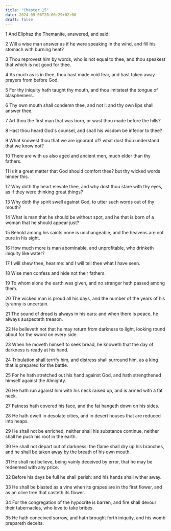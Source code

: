```yaml
---
title: "Chapter 15"
date: 2024-09-06T20:00:29+02:00
draft: false
---
```



1 And Eliphaz the Themanite, answered, and said:

2 Will a wise man answer as if he were speaking in the wind, and fill his stomach with burning heat?

3 Thou reprovest him by words, who is not equal to thee, and thou speakest that which is not good for thee.

4 As much as is in thee, thou hast made void fear, and hast taken away prayers from before God.

5 For thy iniquity hath taught thy mouth, and thou imitatest the tongue of blasphemers.

6 Thy own mouth shall condemn thee, and not I: and thy own lips shall answer thee.

7 Art thou the first man that was born, or wast thou made before the hills?

8 Hast thou heard God's counsel, and shall his wisdom be inferior to thee?

9 What knowest thou that we are ignorant of? what dost thou understand that we know not?

10 There are with us also aged and ancient men, much elder than thy fathers.

11 Is it a great matter that God should comfort thee? but thy wicked words hinder this.

12 Why doth thy heart elevate thee, and why dost thou stare with thy eyes, as if they were thinking great things?

13 Why doth thy spirit swell against God, to utter such words out of thy mouth?

14 What is man that he should be without spot, and he that is born of a woman that he should appear just?

15 Behold among his saints none is unchangeable, and the heavens are not pure in his sight.

16 How much more is man abominable, and unprofitable, who drinketh iniquity like water?

17 I will shew thee, hear me: and I will tell thee what I have seen.

18 Wise men confess and hide not their fathers.

19 To whom alone the earth was given, and no stranger hath passed among them.

20 The wicked man is proud all his days, and the number of the years of his tyranny is uncertain.

21 The sound of dread is always in his ears: and when there is peace, he always suspecteth treason.

22 He believeth not that he may return from darkness to light, looking round about for the sword on every side.

23 When he moveth himself to seek bread, he knoweth that the day of darkness is ready at his hand.

24 Tribulation shall terrify him, and distress shall surround him, as a king that is prepared for the battle.

25 For he hath stretched out his hand against God, and hath strengthened himself against the Almighty.

26 He hath run against him with his neck raised up, and is armed with a fat neck.

27 Fatness hath covered his face, and the fat hangeth down on his sides.

28 He hath dwelt in desolate cities, and in desert houses that are reduced into heaps.

29 He shall not be enriched, neither shall his substance continue, neither shall he push his root in the earth.

30 He shall not depart out of darkness: the flame shall dry up his branches, and he shall be taken away by the breath of his own mouth.

31 He shall not believe, being vainly deceived by error, that he may be redeemed with any price.

32 Before his days be full he shall perish: and his hands shall wither away.

33 He shall be blasted as a vine when its grapes are in the first flower, and as an olive tree that casteth its flower.

34 For the congregation of the hypocrite is barren, and fire shall devour their tabernacles, who love to take bribes.

35 He hath conceived sorrow, and hath brought forth iniquity, and his womb prepareth deceits.

